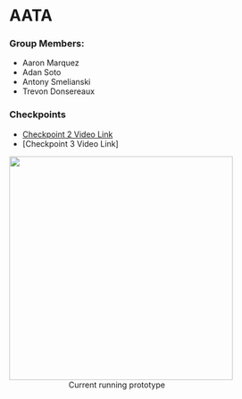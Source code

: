 # AATA
### Group Members:
* Aaron Marquez
* Adan Soto
* Antony Smelianski
* Trevon Donsereaux

### Checkpoints
* [Checkpoint 2 Video Link](https://colostate-my.sharepoint.com/:v:/g/personal/azmarque_colostate_edu/ETt0dXdzJk5PqTz3S2KFbWEBBlGszaxiy6vvR7mVO962gw?e=EHunso "Checkpoint 2")
* [Checkpoint 3 Video Link]
<img src="https://github.com/csu-hci-projects/AATA/blob/master/Checkpoints/Checkpoint3/checkpoint3.gif" width="400"> 
                           Current running prototype
